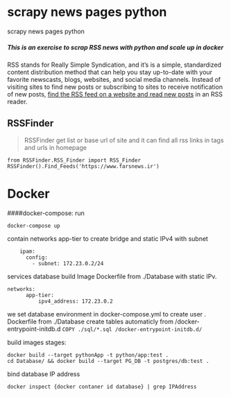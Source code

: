 scrapy news pages python
=======
scrapy news pages python

##### This is an exercise to scrap RSS news with python and scale up in docker 
RSS stands for Really Simple Syndication, and it’s is a simple, standardized content distribution method that can help you stay up-to-date with your favorite newscasts, blogs, websites, and social media channels. 
Instead of visiting sites to find new posts or subscribing to sites to receive notification of new posts, [find the RSS feed on a website and read new posts](https://www.lifewire.com/find-an-rss-feed-on-a-website-3486647) in an RSS reader.  


## RSSFinder 

>RSSFinder get list or base url of site and it can find all rss links in tags and urls in homepage 

```
from RSSFinder.RSS_Finder import RSS_Finder
RSSFinder().Find_Feeds('https://www.farsnews.ir')
```

# Docker
####docker-compose:
run 
```` 
docker-compose up
````
contain networks app-tier to create bridge and static IPv4 with subnet
```
    ipam:
      config:
        - subnet: 172.23.0.2/24
```
services database build Image Dockerfile from ./Database with static IPv.
```
networks:
      app-tier:
          ipv4_address: 172.23.0.2
```
we set database environment in docker-compose.yml to create user .
Dockerfile from ./Database create tables automaticly from /docker-entrypoint-initdb.d
`COPY ./sql/*.sql /docker-entrypoint-initdb.d/`



build images stages:
```
docker build --target pythonApp -t python/app:test .
cd Database/ && docker build --target PG_DB -t postgres/db:test .
```
bind database IP address
````
docker inspect {docker contaner id database} | grep IPAddress
````

